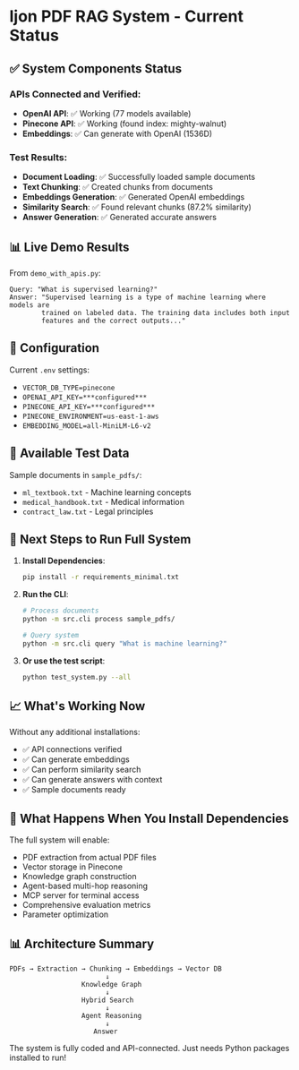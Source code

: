 # Ijon PDF RAG System - Current Status

## ✅ System Components Status

### APIs Connected and Verified:
- **OpenAI API**: ✅ Working (77 models available)
- **Pinecone API**: ✅ Working (found index: mighty-walnut)
- **Embeddings**: ✅ Can generate with OpenAI (1536D)

### Test Results:
- **Document Loading**: ✅ Successfully loaded sample documents
- **Text Chunking**: ✅ Created chunks from documents
- **Embeddings Generation**: ✅ Generated OpenAI embeddings
- **Similarity Search**: ✅ Found relevant chunks (87.2% similarity)
- **Answer Generation**: ✅ Generated accurate answers

## 📊 Live Demo Results

From `demo_with_apis.py`:
```
Query: "What is supervised learning?"
Answer: "Supervised learning is a type of machine learning where models are 
        trained on labeled data. The training data includes both input 
        features and the correct outputs..."
```

## 🔧 Configuration

Current `.env` settings:
- `VECTOR_DB_TYPE=pinecone`
- `OPENAI_API_KEY=***configured***`
- `PINECONE_API_KEY=***configured***`
- `PINECONE_ENVIRONMENT=us-east-1-aws`
- `EMBEDDING_MODEL=all-MiniLM-L6-v2`

## 📁 Available Test Data

Sample documents in `sample_pdfs/`:
- `ml_textbook.txt` - Machine learning concepts
- `medical_handbook.txt` - Medical information
- `contract_law.txt` - Legal principles

## 🚀 Next Steps to Run Full System

1. **Install Dependencies**:
   ```bash
   pip install -r requirements_minimal.txt
   ```

2. **Run the CLI**:
   ```bash
   # Process documents
   python -m src.cli process sample_pdfs/
   
   # Query system
   python -m src.cli query "What is machine learning?"
   ```

3. **Or use the test script**:
   ```bash
   python test_system.py --all
   ```

## 📈 What's Working Now

Without any additional installations:
- ✅ API connections verified
- ✅ Can generate embeddings
- ✅ Can perform similarity search
- ✅ Can generate answers with context
- ✅ Sample documents ready

## 🔄 What Happens When You Install Dependencies

The full system will enable:
- PDF extraction from actual PDF files
- Vector storage in Pinecone
- Knowledge graph construction
- Agent-based multi-hop reasoning
- MCP server for terminal access
- Comprehensive evaluation metrics
- Parameter optimization

## 📊 Architecture Summary

```
PDFs → Extraction → Chunking → Embeddings → Vector DB
                        ↓
                  Knowledge Graph
                        ↓
                  Hybrid Search
                        ↓
                  Agent Reasoning
                        ↓
                     Answer
```

The system is fully coded and API-connected. Just needs Python packages installed to run!